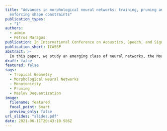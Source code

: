 ```yaml
---
title: "Advances in morphological neural networks: training, pruning and
  enforcing shape constraints"
publication_types:
  - "1"
authors:
  - admin
  - Petros Maragos
publication: In International Conference on Acoustics, Speech, and Signal Processing
publication_short: ICASSP
abstract: >-
  In this paper, we study an emerging class of neural networks, the Morphological Neural networks, from some modern perspectives. Our approach utilizes ideas from tropical geometry and mathematical morphology. First, we state the training of a binary morphological classifier as a Difference-of-Convex optimization problem and extend this method to multiclass tasks. We then focus on general  morphological networks trained with gradient descent variants and show, quantitatively via pruning schemes as well as qualitatively, the sparsity of the resulted representations compared to FeedForward networks with ReLU activations as well as the effect the raining optimizer has on such compression techniques. Finally, we show how  morphological networks can be employed to guarantee monotonicity and present a softened version of a known architecture, based on Maslov Dequantization, which alleviates issues of gradient propagation associated with its “hard” counterparts and moderately improves performance.
draft: false
featured: false
tags:
  - Tropical Geometry
  - Morphological Neural Networks
  - Monotonicity
  - Pruning
  - Maslov Dequantization
image:
  filename: featured
  focal_point: Smart
  preview_only: false
url_slides: "slides.pdf"
date: 2021-06-11T20:43:10.986Z
---
```

